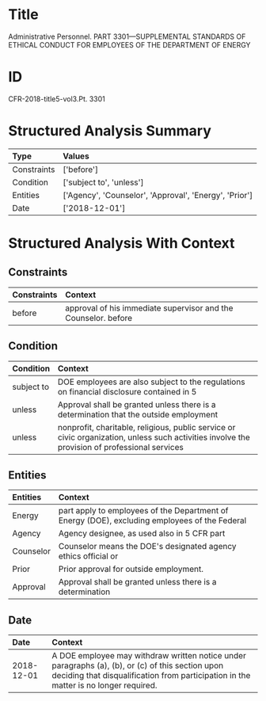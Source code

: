 # Title

 Administrative Personnel. PART 3301—SUPPLEMENTAL STANDARDS OF ETHICAL CONDUCT FOR EMPLOYEES OF THE DEPARTMENT OF ENERGY


# ID

 CFR-2018-title5-vol3.Pt. 3301


# Structured Analysis Summary

| Type        | Values                                                 |
|:------------|:-------------------------------------------------------|
| Constraints | ['before']                                             |
| Condition   | ['subject to', 'unless']                               |
| Entities    | ['Agency', 'Counselor', 'Approval', 'Energy', 'Prior'] |
| Date        | ['2018-12-01']                                         |


# Structured Analysis With Context

 


## Constraints

| Constraints   | Context                                                        |
|:--------------|:---------------------------------------------------------------|
| before        | approval of his immediate supervisor and the Counselor. before |


## Condition

| Condition   | Context                                                                                                                                       |
|:------------|:----------------------------------------------------------------------------------------------------------------------------------------------|
| subject to  | DOE employees are also  subject to the regulations on financial disclosure contained in 5                                                     |
| unless      | Approval shall be granted  unless there is a determination that the outside employment                                                        |
| unless      | nonprofit, charitable, religious, public service or civic organization, unless such activities involve the provision of professional services |


## Entities

| Entities   | Context                                                                                        |
|:-----------|:-----------------------------------------------------------------------------------------------|
| Energy     | part apply to employees of the Department of Energy  (DOE), excluding employees of the Federal |
| Agency     | Agency designee, as used also in 5 CFR part                                                    |
| Counselor  | Counselor means the DOE's designated agency ethics official or                                 |
| Prior      | Prior  approval for outside employment.                                                        |
| Approval   | Approval shall be granted unless there is a determination                                      |


## Date

| Date       | Context                                                                                                                                                                                  |
|:-----------|:-----------------------------------------------------------------------------------------------------------------------------------------------------------------------------------------|
| 2018-12-01 | A DOE employee may withdraw written notice under paragraphs (a), (b), or (c) of this section upon deciding that disqualification from participation in the matter is no longer required. |


